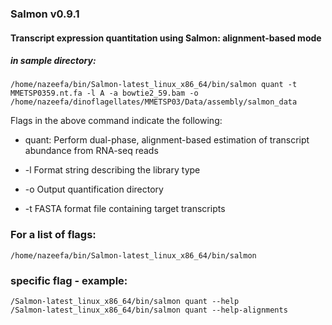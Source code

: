 ### Salmon v0.9.1

#### Transcript expression quantitation using Salmon: alignment-based mode

##### in sample directory:

```
/home/nazeefa/bin/Salmon-latest_linux_x86_64/bin/salmon quant -t MMETSP0359.nt.fa -l A -a bowtie2_59.bam -o /home/nazeefa/dinoflagellates/MMETSP03/Data/assembly/salmon_data
```
Flags in the above command indicate the following:

* quant: Perform dual-phase, alignment-based estimation of
transcript abundance from RNA-seq reads

* -l Format string describing the library type
* -o Output quantification directory
* -t FASTA format file containing target transcripts

### For a list of flags:
```
/home/nazeefa/bin/Salmon-latest_linux_x86_64/bin/salmon
```
### specific flag - example:
```
/Salmon-latest_linux_x86_64/bin/salmon quant --help
/Salmon-latest_linux_x86_64/bin/salmon quant --help-alignments
```
